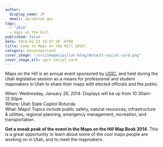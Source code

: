```yaml
---
author:
  display_name: JP
  email: ugrc@utah.gov
tags:
  - "2014"
  - maps on the hill
published: false
date: 2014-01-23 14:57:28 -0700
title: Come to Maps on the Hill 2014!
category: Uncategorized
cover_image: "/src/images/pillar-blog/default-social-card.png"
cover_image_alt: ugrc social card
---
```


<p>Maps on the Hill is an annual event sponsored by <a href="https://ugic.org/">UGIC</a>, and held during the Utah legislative session as a means for professional and student mapmakers in Utah to share their maps with elected officials and the public. </p>
<p>When: Wednesday, January 29, 2014: Displays will be up from 10:30am-12:30pm<br />
Where: Utah State Capitol Rotunda<br />
What: Maps! Topics include public safety, natural resources, infrastructure & utilities, regional planning, emergency management, recreation, and transportation.</p>
<p><strong>Get a sneak peak of the event in the Maps on the Hill Map Book 2014</strong>. This is a great opportunity to learn about some of the cool maps people are working on in Utah, and to meet the mapmakers.</p>
